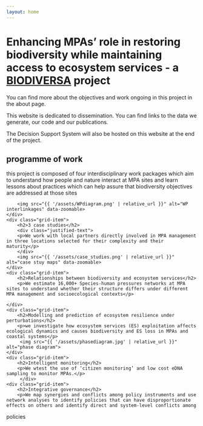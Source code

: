 ```yaml
---
layout: home
---
```


# Enhancing MPAs’ role in restoring biodiversity while maintaining access to ecosystem services - a [BIODIVERSA](https://www.biodiversa.eu/2022/10/25/mpa4sustainability/) project

<p> You can find more about the objectives and work ongoing in this project in the about page.</p>
<p> This website is dedicated to dissemination. You can find links to the data we generate, our code and our publications. </p>
<p> The Decision Support System will also be hosted on this website at the end of the project. </p>

<div class="grid-container">
    <div class="grid-item">
        <h2>programme of work</h2>
           <div class="justified-text">
            <p>this project is composed of four interdisciplinary work packages which aim to understand how people and nature interact at MPA sites and learn lessons about practices which can help assure that biodiversity objectives are addressed at those sites</p>
           </div>
        
        <img src="{{ '/assets/WPdiagram.png' | relative_url }}" alt="WP interlinkages" data-zoomable>
    </div>
    <div class="grid-item">
        <h2>3 case studies</h2>
        <div class="justified-text">
        <p>We work with local partners directly involved in MPA management in three locations selected for their complexity and their maturity</p>
        </div>
        <img src="{{ '/assets/case_studies.png' | relative_url }}" alt="case stuy maps" data-zoomable>
    </div>
    <div class="grid-item">
        <h2>Relationships between biodiversity and ecosystem services</h2>
        <p>We estimate 16,000+ Species-human pressures networks at MPA sites to understand whether their structure differs under different MPA management and socioecological contexts</p>
       
    </div>
    <div class="grid-item">
        <h2>Modelling and prediction of ecosystem resilience under perturbations</h2>
        <p>we investigate how ecosystem services (ES) exploitation affects ecological dynamics and causes biodiversity and ES loss in MPAs and coastal systems</p>
         <img src="{{ '/assets/phasediagram.jpg' | relative_url }}" alt="phase diagram">
    </div>
    <div class="grid-item">
        <h2>Intelligent monitoring</h2>
        <p>We wtest the use of ‘citizen monitoring’ and low cost eDNA sampling to monitor MPAs.</p>
         </div>
    <div class="grid-item">
        <h2>Integrative governance</h2>
        <p>We map synergies and conflicts among policy instruments and use network analyses to identify policies that can have disproportionate effects on others and identify direct and system-level conflicts among    
 policies</p>
    </div>
</div>

<script src="https://unpkg.com/medium-zoom/dist/medium-zoom.min.js"></script>
<script>
  mediumZoom('[data-zoomable]');
</script>

